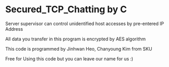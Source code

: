 # Secured_TCP_Chatting by C
Server supervisor can control unidentified host accesses by pre-entered IP Address

All data you transfer in this program is encrypted by AES algorithm

This code is programmed by Jinhwan Heo, Chanyoung Kim from SKU

Free for Using this code but you can leave our name for us :)
